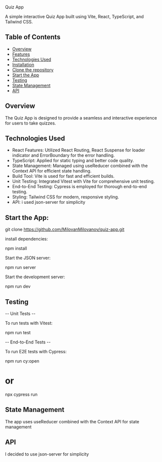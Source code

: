 Quiz App

A simple interactive Quiz App built using Vite, React, TypeScript, and Tailwind CSS.

## Table of Contents

- [Overview](#overview)
- [Features](#features)
- [Technologies Used](#technologies-used)
- [Installation](#installation)
- [Clone the repository](#clone-the-repository)
- [Start the App](#start-the-app)
- [Testing](#testing)
- [State Management](#state-management)
- [API](#api)

## Overview

The Quiz App is designed to provide a seamless and interactive experience for users to take quizzes.

## Technologies Used

- React Features: Utilized React Routing, React Suspense for loader indicator and ErrorBoundary for the error handling.
- TypeScript: Applied for static typing and better code quality.
- State Management: Managed using useReducer combined with the Context API for efficient state handling.
- Build Tool: Vite is used for fast and efficient builds.
- Unit Testing: Integrated Vitest with Vite for comprehensive unit testing.
- End-to-End Testing: Cypress is employed for thorough end-to-end testing.
- Styling: Tailwind CSS for modern, responsive styling.
- API: i used json-server for simplicity

## Start the App:

git clone https://github.com/MilovanMilovanov/quiz-app.git

install dependencies:

npm install

Start the JSON server:

npm run server

Start the development server:

npm run dev

## Testing

-- Unit Tests --

To run tests with Vitest:

npm run test

-- End-to-End Tests --

To run E2E tests with Cypress:

npm run cy:open

# or

npx cypress run

## State Management

The app uses useReducer combined with the Context API for state management

## API

I decided to use json-server for simplicity
